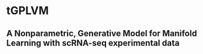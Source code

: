 # tGPLVM
## A Nonparametric, Generative Model for Manifold Learning with scRNA-seq experimental data
